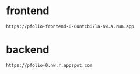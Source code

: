 

# frontend
```
https://pfolio-frontend-0-6untcb67la-nw.a.run.app

```

# backend
```
https://pfolio-0.nw.r.appspot.com

```